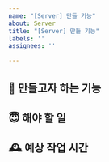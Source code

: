```yaml
---
name: "[Server] 만들 기능"
about: Server
title: "[Server] 만들 기능"
labels: ''
assignees: ''

---
```


## 📌 만들고자 하는 기능


## 😇 해야 할 일


## 🕰️ 예상 작업 시간
